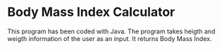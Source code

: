 # Body Mass Index Calculator
This program has been coded with Java. The program takes heigth and weigth information of the user as an input. It returns Body Mass Index.
